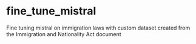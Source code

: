 # fine_tune_mistral
Fine tuning mistral on immigration laws with custom dataset created from the Immigration and Nationality Act document
